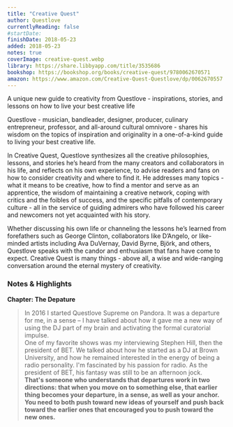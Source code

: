 ```yaml
---
title: "Creative Quest"
author: Questlove
currentlyReading: false
#startDate:
finishDate: 2018-05-23
added: 2018-05-23
notes: true
coverImage: creative-quest.webp
library: https://share.libbyapp.com/title/3535686
bookshop: https://bookshop.org/books/creative-quest/9780062670571
amazon: https://www.amazon.com/Creative-Quest-Questlove/dp/0062670557
---
```


A unique new guide to creativity from Questlove - inspirations, stories, and lessons on how to live your best creative life

Questlove - musician, bandleader, designer, producer, culinary entrepreneur, professor, and all-around cultural omnivore - shares his wisdom on the topics of inspiration and originality in a one-of-a-kind guide to living your best creative life.

In Creative Quest, Questlove synthesizes all the creative philosophies, lessons, and stories he’s heard from the many creators and collaborators in his life, and reflects on his own experience, to advise readers and fans on how to consider creativity and where to find it. He addresses many topics - what it means to be creative, how to find a mentor and serve as an apprentice, the wisdom of maintaining a creative network, coping with critics and the foibles of success, and the specific pitfalls of contemporary culture - all in the service of guiding admirers who have followed his career and newcomers not yet acquainted with his story.

Whether discussing his own life or channeling the lessons he’s learned from forefathers such as George Clinton, collaborators like D’Angelo, or like-minded artists including Ava DuVernay, David Byrne, Björk, and others, Questlove speaks with the candor and enthusiasm that fans have come to expect. Creative Quest is many things - above all, a wise and wide-ranging conversation around the eternal mystery of creativity.

### Notes & Highlights
**Chapter: The Depature**
> In 2016 I started Questlove Supreme on Pandora. It was a departure for me, in a sense – I have talked about how it gave me a new way of using the DJ part of my brain and activating the formal curatorial impulse.  
> One of my favorite shows was my interviewing Stephen Hill, then the president of BET. We talked about how he started as a DJ at Brown University, and how he remained interested in the energy of being a radio personality. I'm fascinated by his passion for radio. As the president of BET, his fantasy was still to be an afternoon jock.  
> **That's someone who understands that departures work in two directions: that when you move on to something else, that earlier thing becomes your departure, in a sense, as well as your anchor. You need to both push toward new ideas of yourself and push back toward the earlier ones that encouraged you to push toward the new ones.**
